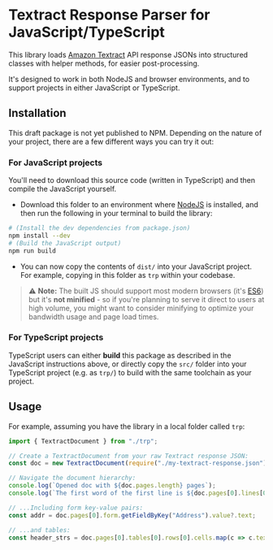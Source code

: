 # Textract Response Parser for JavaScript/TypeScript

This library loads [Amazon Textract](https://docs.aws.amazon.com/textract/latest/dg/what-is.html) API response JSONs into structured classes with helper methods, for easier post-processing.

It's designed to work in both NodeJS and browser environments, and to support projects in either JavaScript or TypeScript.


## Installation

This draft package is not yet published to NPM. Depending on the nature of your project, there are a few different ways you can try it out:


### For JavaScript projects

You'll need to download this source code (written in TypeScript) and then compile the JavaScript yourself.

- Download this folder to an environment where [NodeJS](https://nodejs.org/en/) is installed, and then run the following in your terminal to build the library:

```sh
# (Install the dev dependencies from package.json)
npm install --dev
# (Build the JavaScript output)
npm run build
```

- You can now copy the contents of `dist/` into your JavaScript project. For example, copying in this folder as `trp` within your codebase.

> ⚠️ **Note:** The built JS should support most modern browsers (it's [ES6](https://caniuse.com/?search=es6)) but it's **not minified** - so if you're planning to serve it direct to users at high volume, you might want to consider minifying to optimize your bandwidth usage and page load times.


### For TypeScript projects

TypeScript users can either **build** this package as described in the JavaScript instructions above, or directly copy the `src/` folder into your TypeScript project (e.g. as `trp/`) to build with the same toolchain as your project.


## Usage

For example, assuming you have the library in a local folder called `trp`:

```typescript
import { TextractDocument } from "./trp";

// Create a TextractDocument from your raw Textract response JSON:
const doc = new TextractDocument(require("./my-textract-response.json"));

// Navigate the document hierarchy:
console.log(`Opened doc with ${doc.pages.length} pages`);
console.log(`The first word of the first line is ${doc.pages[0].lines[0].words[0].text}`);

// ...Including form key-value pairs:
const addr = doc.pages[0].form.getFieldByKey("Address").value?.text;

// ...and tables:
const header_strs = doc.pages[0].tables[0].rows[0].cells.map(c => c.text);
```
